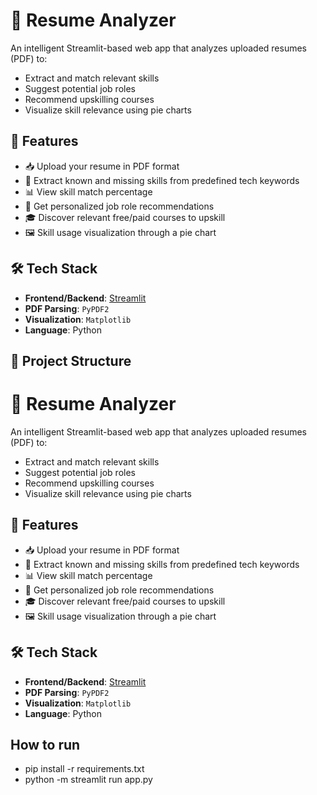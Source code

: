 # 📄 Resume Analyzer

An intelligent Streamlit-based web app that analyzes uploaded resumes (PDF) to:

- Extract and match relevant skills
- Suggest potential job roles
- Recommend upskilling courses
- Visualize skill relevance using pie charts

## 🚀 Features

- 📥 Upload your resume in PDF format
- 🧠 Extract known and missing skills from predefined tech keywords
- 📊 View skill match percentage
- 🎯 Get personalized job role recommendations
- 🎓 Discover relevant free/paid courses to upskill
- 🖼️ Skill usage visualization through a pie chart

## 🛠️ Tech Stack

- **Frontend/Backend**: [Streamlit](https://streamlit.io/)
- **PDF Parsing**: `PyPDF2`
- **Visualization**: `Matplotlib`
- **Language**: Python

## 📁 Project Structure

# 📄 Resume Analyzer

An intelligent Streamlit-based web app that analyzes uploaded resumes (PDF) to:

- Extract and match relevant skills
- Suggest potential job roles
- Recommend upskilling courses
- Visualize skill relevance using pie charts

## 🚀 Features

- 📥 Upload your resume in PDF format
- 🧠 Extract known and missing skills from predefined tech keywords
- 📊 View skill match percentage
- 🎯 Get personalized job role recommendations
- 🎓 Discover relevant free/paid courses to upskill
- 🖼️ Skill usage visualization through a pie chart

## 🛠️ Tech Stack

- **Frontend/Backend**: [Streamlit](https://streamlit.io/)
- **PDF Parsing**: `PyPDF2`
- **Visualization**: `Matplotlib`
- **Language**: Python

## How to run
- pip install -r requirements.txt
- python -m streamlit run app.py     
